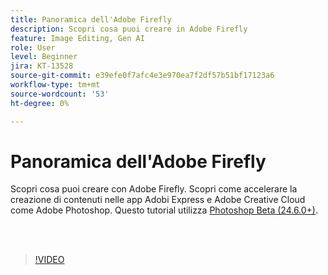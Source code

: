```yaml
---
title: Panoramica dell'Adobe Firefly
description: Scopri cosa puoi creare in Adobe Firefly
feature: Image Editing, Gen AI
role: User
level: Beginner
jira: KT-13528
source-git-commit: e39efe0f7afc4e3e970ea7f2df57b51bf17123a6
workflow-type: tm+mt
source-wordcount: '53'
ht-degree: 0%

---
```


# Panoramica dell&#39;Adobe Firefly

Scopri cosa puoi creare con Adobe Firefly. Scopri come accelerare la creazione di contenuti nelle app Adobi Express e Adobe Creative Cloud come Adobe Photoshop. Questo tutorial utilizza [Photoshop Beta (24.6.0+)](https://helpx.adobe.com/x-productkb/global/creative-cloud-beta.html).

<br> 

>[!VIDEO](https://video.tv.adobe.com/v/3420929?quality=12&learn=on&hidetitle=true)
